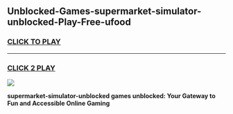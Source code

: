 
## Unblocked-Games-supermarket-simulator-unblocked-Play-Free-ufood
<h3>
<a href="https://premium76.site?title=supermarket-simulator-unblocked&ref=18A1">CLICK TO PLAY</a></h3>
<hr>

<h3>
<a href="https://premium76.site?title=supermarket-simulator-unblocked&ref=18A1">CLICK 2 PLAY</a>
  
</h3>

<a href="https://premium76.site?title=supermarket-simulator-unblocked&ref=18A1"><img src="https://clearcache.store/games.png"></a>


**supermarket-simulator-unblocked games unblocked: Your Gateway to Fun and Accessible Online Gaming**
